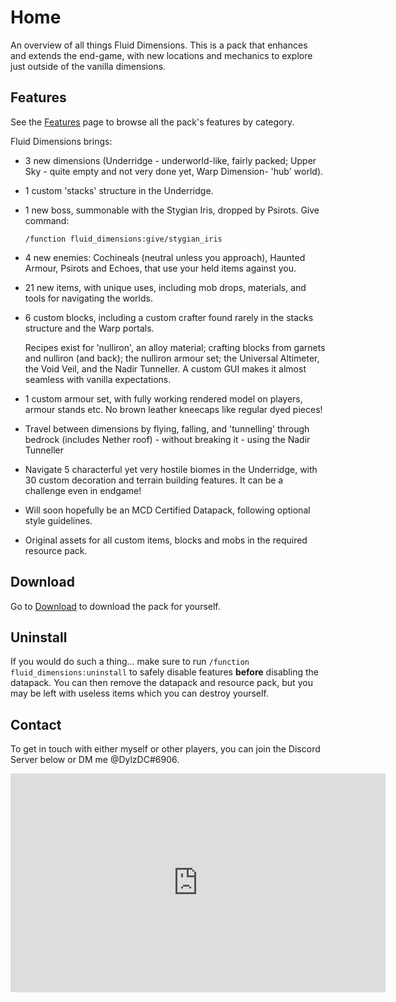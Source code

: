 # Home

An overview of all things Fluid Dimensions. This is a pack that enhances and extends the end-game,
with new locations and mechanics to explore just outside of the vanilla dimensions.

## Features

See the [Features](/features) page to browse all the pack's features by category.

Fluid Dimensions brings:

- 3 new dimensions (Underridge - underworld-like, fairly packed; Upper Sky - quite empty and not very done yet, Warp Dimension- 'hub' world).
 
- 1 custom 'stacks' structure in the Underridge.
 
- 1 new boss, summonable with the Stygian Iris, dropped by Psirots. Give command:
 
    `/function fluid_dimensions:give/stygian_iris`
 
- 4 new enemies: Cochineals (neutral unless you approach), Haunted Armour, Psirots and Echoes, that use your held items against you.
 
- 21 new items, with unique uses, including mob drops, materials, and tools for navigating the worlds.
 
- 6 custom blocks, including a custom crafter found rarely in the stacks structure and the Warp portals.
 
  Recipes exist for 'nulliron', an alloy material; crafting blocks from garnets and nulliron (and back); the nulliron armour set; the Universal Altimeter, the Void Veil, and the Nadir Tunneller. A custom GUI makes it almost seamless with vanilla expectations.
 
- 1 custom armour set, with fully working rendered model on players, armour stands etc. No brown leather kneecaps like regular dyed pieces!
 
- Travel between dimensions by flying, falling, and 'tunnelling' through bedrock (includes Nether roof) - without breaking it - using the Nadir Tunneller

- Navigate 5 characterful yet very hostile biomes in the Underridge, with 30 custom decoration and terrain building features. It can be a challenge even in endgame!
 
- Will soon hopefully be an MCD Certified Datapack, following optional style guidelines.
 
- Original assets for all custom items, blocks and mobs in the required resource pack.

## Download

Go to [Download](/docs/download) to download the pack for yourself.

## Uninstall

If you would do such a thing... make sure to run `/function fluid_dimensions:uninstall`
to safely disable features __before__ disabling the datapack. You can then remove the datapack
and resource pack, but you may be left with useless items which you can destroy yourself.

## Contact

To get in touch with either myself or other players, you can join the Discord Server below or DM me @DylzDC#6906.

<iframe src="https://discord.com/widget?id=868522267775234078&theme=dark" width="600" height="350" allowtransparency="true" frameborder="0" sandbox="allow-popups allow-popups-to-escape-sandbox allow-same-origin allow-scripts"></iframe>
